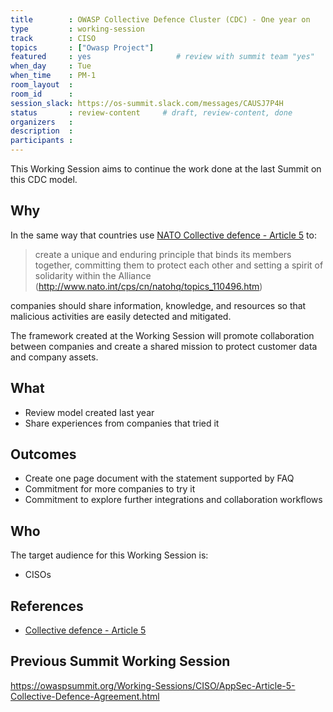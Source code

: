 ```yaml
---
title        : OWASP Collective Defence Cluster (CDC) - One year on
type         : working-session
track        : CISO
topics       : ["Owasp Project"]
featured     : yes                   # review with summit team "yes"
when_day     : Tue
when_time    : PM-1
room_layout  :
room_id      :
session_slack: https://os-summit.slack.com/messages/CAUSJ7P4H
status       : review-content     # draft, review-content, done
organizers   :
description  :
participants :
---
```


This Working Session aims to continue the work done at the last Summit on this CDC model.

## Why

In the same way that countries use [NATO Collective defence - Article 5](http://www.nato.int/cps/cn/natohq/topics_110496.htm)
 to:

 > create a unique and enduring principle that binds its members together, committing
 > them to protect each other and setting a spirit of solidarity within the Alliance
 (http://www.nato.int/cps/cn/natohq/topics_110496.htm)

companies should share information, knowledge, and resources so that malicious activities are easily detected and mitigated.

The framework created at the Working Session will promote collaboration between companies and create a shared mission to
protect customer data and company assets.

## What

 - Review model created last year
 - Share experiences from companies that tried it


## Outcomes

- Create one page document with the statement supported by FAQ
- Commitment for more companies to try it
- Commitment to explore further integrations and collaboration workflows

## Who

The target audience for this Working Session is:

 - CISOs

## References

 - [Collective defence - Article 5](http://www.nato.int/cps/cn/natohq/topics_110496.htm)



## Previous Summit Working Session

https://owaspsummit.org/Working-Sessions/CISO/AppSec-Article-5-Collective-Defence-Agreement.html
